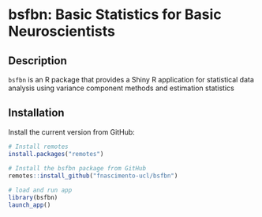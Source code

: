 # bsfbn: Basic Statistics for Basic Neuroscientists

## Description
`bsfbn` is an R package that provides a Shiny R application for statistical data analysis using variance component methods and estimation statistics

## Installation
Install the current version from GitHub:

```r
# Install remotes
install.packages("remotes")
  
# Install the bsfbn package from GitHub
remotes::install_github("fnascimento-ucl/bsfbn")

# load and run app
library(bsfbn)
launch_app()
